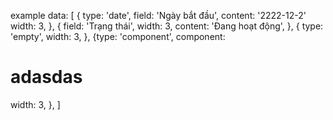 example data:
[
{
type: 'date',
field: 'Ngày bắt đầu',
content: '2222-12-2'
width: 3,
},
{
field: 'Trạng thái',
width: 3,
content: 'Đang hoạt động',
},
{
type: 'empty',
width: 3,
},
{type: 'component',
component: <h1>adasdas</h1>
width: 3,
},
]
